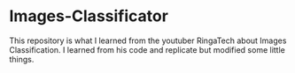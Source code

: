 # Images-Classificator
This repository is what I learned from the youtuber RingaTech about Images Classification. I learned from his code and replicate but modified some little things.
